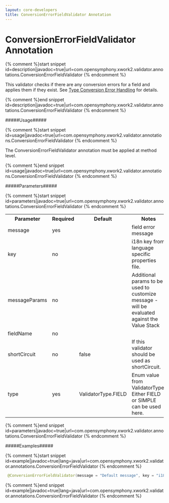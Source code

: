 ```yaml
---
layout: core-developers
title: ConversionErrorFieldValidator Annotation
---
```


# ConversionErrorFieldValidator Annotation



{% comment %}start snippet id=description|javadoc=true|url=com.opensymphony.xwork2.validator.annotations.ConversionErrorFieldValidator {% endcomment %}
<p> This validator checks if there are any conversion errors for a field and applies them if they exist.
 See <a href="https://struts.apache.org/docs/type-conversion.html#TypeConversion-TypeConversionErrorHandling">Type Conversion Error Handling</a> for details.
</p>
{% comment %}end snippet id=description|javadoc=true|url=com.opensymphony.xwork2.validator.annotations.ConversionErrorFieldValidator {% endcomment %}

#####Usage#####



{% comment %}start snippet id=usage|javadoc=true|url=com.opensymphony.xwork2.validator.annotations.ConversionErrorFieldValidator {% endcomment %}
<p> <p>The ConversionErrorFieldValidator annotation must be applied at method level.</p>
</p>
{% comment %}end snippet id=usage|javadoc=true|url=com.opensymphony.xwork2.validator.annotations.ConversionErrorFieldValidator {% endcomment %}

#####Parameters#####



{% comment %}start snippet id=parameters|javadoc=true|url=com.opensymphony.xwork2.validator.annotations.ConversionErrorFieldValidator {% endcomment %}
<p> <table class='confluenceTable' summary=''>
 <tr>
 <th class='confluenceTh'> Parameter </th>
 <th class='confluenceTh'> Required </th>
 <th class='confluenceTh'> Default </th>
 <th class='confluenceTh'> Notes </th>
 </tr>
 <tr>
 <td class='confluenceTd'>message</td>
 <td class='confluenceTd'>yes</td>
 <td class='confluenceTd'>&nbsp;</td>
 <td class='confluenceTd'>field error message</td>
 </tr>
 <tr>
 <td class='confluenceTd'>key</td>
 <td class='confluenceTd'>no</td>
 <td class='confluenceTd'>&nbsp;</td>
 <td class='confluenceTd'>i18n key from language specific properties file.</td>
 </tr>
 <tr>
 <td class='confluenceTd'>messageParams</td>
 <td class='confluenceTd'>no</td>
 <td class='confluenceTd'>&nbsp;</td>
 <td class='confluenceTd'>Additional params to be used to customize message - will be evaluated against the Value Stack</td>
 </tr>
 <tr>
 <td class='confluenceTd'>fieldName</td>
 <td class='confluenceTd'>no</td>
 <td class='confluenceTd'>&nbsp;</td>
 <td class='confluenceTd'>&nbsp;</td>
 </tr>
 <tr>
 <td class='confluenceTd'>shortCircuit</td>
 <td class='confluenceTd'>no</td>
 <td class='confluenceTd'>false</td>
 <td class='confluenceTd'>If this validator should be used as shortCircuit.</td>
 </tr>
 <tr>
 <td class='confluenceTd'>type</td>
 <td class='confluenceTd'>yes</td>
 <td class='confluenceTd'>ValidatorType.FIELD</td>
 <td class='confluenceTd'>Enum value from ValidatorType. Either FIELD or SIMPLE can be used here.</td>
 </tr>
 </table>
</p>
{% comment %}end snippet id=parameters|javadoc=true|url=com.opensymphony.xwork2.validator.annotations.ConversionErrorFieldValidator {% endcomment %}

#####Examples#####



{% comment %}start snippet id=example|javadoc=true|lang=java|url=com.opensymphony.xwork2.validator.annotations.ConversionErrorFieldValidator {% endcomment %}

```java
 @ConversionErrorFieldValidator(message = "Default message", key = "i18n.key", shortCircuit = true)

```

{% comment %}end snippet id=example|javadoc=true|lang=java|url=com.opensymphony.xwork2.validator.annotations.ConversionErrorFieldValidator {% endcomment %}
